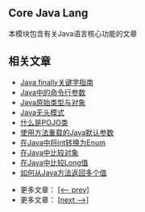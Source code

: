 ## Core Java Lang

本模块包含有关Java语言核心功能的文章

## 相关文章

+ [Java finally关键字指南](docs/Java-finally关键字指南.md)
+ [Java中的命令行参数](docs/Java中的命令行参数.md)
+ [Java原始类型与对象](docs/Java原始类型与对象.md)
+ [Java无头模式](docs/Java无头模式.md)
+ [什么是POJO类](docs/什么是POJO类.md)
+ [使用方法重载的Java默认参数](docs/使用方法重载的Java默认参数.md)
+ [在Java中将int转换为Enum](docs/在Java中将int转换为Enum.md)
+ [在Java中比较对象](docs/在Java中比较对象.md)
+ [在Java中比较Long值](docs/在Java中比较Long值.md)
+ [如何从Java方法返回多个值](docs/如何从Java方法返回多个值.md)

- 更多文章： [[<-- prev]](../java-lang-1/README.md)
- 更多文章： [[next -->]](../java-lang-3/README.md)